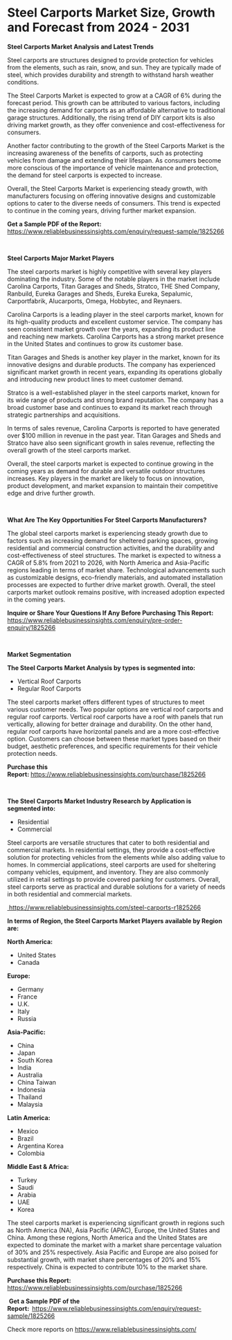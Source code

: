 <p><h1>Steel Carports Market Size, Growth and Forecast from 2024 - 2031</h1></p><p><strong>Steel Carports Market Analysis and Latest Trends</strong></p>
<p><p>Steel carports are structures designed to provide protection for vehicles from the elements, such as rain, snow, and sun. They are typically made of steel, which provides durability and strength to withstand harsh weather conditions.</p><p>The Steel Carports Market is expected to grow at a CAGR of 6% during the forecast period. This growth can be attributed to various factors, including the increasing demand for carports as an affordable alternative to traditional garage structures. Additionally, the rising trend of DIY carport kits is also driving market growth, as they offer convenience and cost-effectiveness for consumers.</p><p>Another factor contributing to the growth of the Steel Carports Market is the increasing awareness of the benefits of carports, such as protecting vehicles from damage and extending their lifespan. As consumers become more conscious of the importance of vehicle maintenance and protection, the demand for steel carports is expected to increase.</p><p>Overall, the Steel Carports Market is experiencing steady growth, with manufacturers focusing on offering innovative designs and customizable options to cater to the diverse needs of consumers. This trend is expected to continue in the coming years, driving further market expansion.</p></p>
<p><strong>Get a Sample PDF of the Report:&nbsp;</strong> <a href="https://www.reliablebusinessinsights.com/enquiry/request-sample/1825266">https://www.reliablebusinessinsights.com/enquiry/request-sample/1825266</a></p>
<p>&nbsp;</p>
<p><strong>Steel Carports Major Market Players</strong></p>
<p><p>The steel carports market is highly competitive with several key players dominating the industry. Some of the notable players in the market include Carolina Carports, Titan Garages and Sheds, Stratco, THE Shed Company, Ranbuild, Eureka Garages and Sheds, Eureka Eureka, Sepalumic, Carportfabrik, Alucarports, Omega, Hobbytec, and Reynaers.</p><p>Carolina Carports is a leading player in the steel carports market, known for its high-quality products and excellent customer service. The company has seen consistent market growth over the years, expanding its product line and reaching new markets. Carolina Carports has a strong market presence in the United States and continues to grow its customer base.</p><p>Titan Garages and Sheds is another key player in the market, known for its innovative designs and durable products. The company has experienced significant market growth in recent years, expanding its operations globally and introducing new product lines to meet customer demand.</p><p>Stratco is a well-established player in the steel carports market, known for its wide range of products and strong brand reputation. The company has a broad customer base and continues to expand its market reach through strategic partnerships and acquisitions.</p><p>In terms of sales revenue, Carolina Carports is reported to have generated over $100 million in revenue in the past year. Titan Garages and Sheds and Stratco have also seen significant growth in sales revenue, reflecting the overall growth of the steel carports market.</p><p>Overall, the steel carports market is expected to continue growing in the coming years as demand for durable and versatile outdoor structures increases. Key players in the market are likely to focus on innovation, product development, and market expansion to maintain their competitive edge and drive further growth.</p></p>
<p>&nbsp;</p>
<p><strong>What Are The Key Opportunities For Steel Carports Manufacturers?</strong></p>
<p><p>The global steel carports market is experiencing steady growth due to factors such as increasing demand for sheltered parking spaces, growing residential and commercial construction activities, and the durability and cost-effectiveness of steel structures. The market is expected to witness a CAGR of 5.8% from 2021 to 2026, with North America and Asia-Pacific regions leading in terms of market share. Technological advancements such as customizable designs, eco-friendly materials, and automated installation processes are expected to further drive market growth. Overall, the steel carports market outlook remains positive, with increased adoption expected in the coming years.</p></p>
<p><strong>Inquire or Share Your Questions If Any Before Purchasing This Report:</strong> <a href="https://www.reliablebusinessinsights.com/enquiry/pre-order-enquiry/1825266">https://www.reliablebusinessinsights.com/enquiry/pre-order-enquiry/1825266</a></p>
<p>&nbsp;</p>
<p><strong>Market Segmentation</strong></p>
<p><strong>The Steel Carports Market Analysis by types is segmented into:</strong></p>
<p><ul><li>Vertical Roof Carports</li><li>Regular Roof Carports</li></ul></p>
<p><p>The steel carports market offers different types of structures to meet various customer needs. Two popular options are vertical roof carports and regular roof carports. Vertical roof carports have a roof with panels that run vertically, allowing for better drainage and durability. On the other hand, regular roof carports have horizontal panels and are a more cost-effective option. Customers can choose between these market types based on their budget, aesthetic preferences, and specific requirements for their vehicle protection needs.</p></p>
<p><strong>Purchase this Report:&nbsp;</strong><a href="https://www.reliablebusinessinsights.com/purchase/1825266">https://www.reliablebusinessinsights.com/purchase/1825266</a></p>
<p>&nbsp;</p>
<p><strong>The Steel Carports Market Industry Research by Application is segmented into:</strong></p>
<p><ul><li>Residential</li><li>Commercial</li></ul></p>
<p><p>Steel carports are versatile structures that cater to both residential and commercial markets. In residential settings, they provide a cost-effective solution for protecting vehicles from the elements while also adding value to homes. In commercial applications, steel carports are used for sheltering company vehicles, equipment, and inventory. They are also commonly utilized in retail settings to provide covered parking for customers. Overall, steel carports serve as practical and durable solutions for a variety of needs in both residential and commercial markets.</p></p>
<p><a href="https://www.reliablebusinessinsights.com/steel-carports-r1825266">&nbsp;https://www.reliablebusinessinsights.com/steel-carports-r1825266</a></p>
<p><strong>In terms of Region, the Steel Carports Market Players available by Region are:</strong></p>
<p>
    <p> <strong> North America: </strong>
        <ul>
            <li>United States</li>
            <li>Canada</li>
        </ul>
        </p> 
    <p> <strong> Europe: </strong>
        <ul>
            <li>Germany</li>
            <li>France</li>
            <li>U.K.</li>
            <li>Italy</li>
            <li>Russia</li>
        </ul>
        </p> 
    <p> <strong> Asia-Pacific: </strong>
        <ul>
            <li>China</li>
            <li>Japan</li>
            <li>South Korea</li>
            <li>India</li>
            <li>Australia</li>
            <li>China Taiwan</li>
            <li>Indonesia</li>
            <li>Thailand</li>
            <li>Malaysia</li>
        </ul>
        </p> 
    <p> <strong> Latin America: </strong>
        <ul>
            <li>Mexico</li>
            <li>Brazil</li>
            <li>Argentina Korea</li>
            <li>Colombia</li>
        </ul>
        </p> 
    <p> <strong> Middle East & Africa: </strong>
        <ul>
            <li>Turkey</li>
            <li>Saudi</li>
            <li>Arabia</li>
            <li>UAE</li>
            <li>Korea</li>
        </ul>
    </p>
    </p>
<p><p>The steel carports market is experiencing significant growth in regions such as North America (NA), Asia Pacific (APAC), Europe, the United States and China. Among these regions, North America and the United States are expected to dominate the market with a market share percentage valuation of 30% and 25% respectively. Asia Pacific and Europe are also poised for substantial growth, with market share percentages of 20% and 15% respectively. China is expected to contribute 10% to the market share.</p></p>
<p><strong>Purchase this Report: </strong><a href="https://www.reliablebusinessinsights.com/purchase/1825266">https://www.reliablebusinessinsights.com/purchase/1825266</a></p>
<p>&nbsp;<strong>Get a Sample PDF of the Report:&nbsp;&nbsp;</strong><a href="https://www.reliablebusinessinsights.com/enquiry/request-sample/1825266">https://www.reliablebusinessinsights.com/enquiry/request-sample/1825266</a></p>
<p><strong></strong></p>
<p>Check more reports on <a href="https://www.reliablebusinessinsights.com/">https://www.reliablebusinessinsights.com/</a></p>
